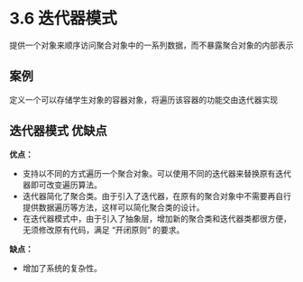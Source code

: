# 3.6 迭代器模式
提供一个对象来顺序访问聚合对象中的一系列数据，而不暴露聚合对象的内部表示

## 案例
定义一个可以存储学生对象的容器对象，将遍历该容器的功能交由迭代器实现

## 迭代器模式 优缺点

**优点：**

+ 支持以不同的方式遍历一个聚合对象。可以使用不同的迭代器来替换原有迭代器即可改变遍历算法。
+ 迭代器简化了聚合类。由于引入了迭代器，在原有的聚合对象中不需要再自行提供数据遍历等方法，这样可以简化聚合类的设计。
+ 在迭代器模式中，由于引入了抽象层，增加新的聚合类和迭代器类都很方便，无须修改原有代码，满足 “开闭原则” 的要求。

**缺点：**

+ 增加了系统的复杂性。